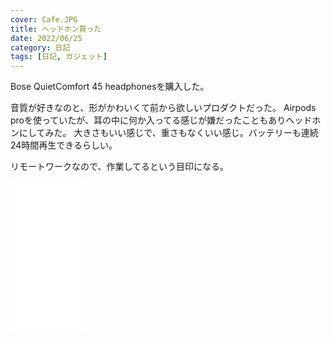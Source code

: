 ```yaml
---
cover: Cafe.JPG
title: ヘッドホン買った
date: 2022/06/25
category: 日記
tags: [日記, ガジェット]
---
```


Bose QuietComfort 45 headphonesを購入した。

<!--more-->

音質が好きなのと、形がかわいくて前から欲しいプロダクトだった。
Airpods proを使っていたが、耳の中に何か入ってる感じが嫌だったこともありヘッドホンにしてみた。
大きさもいい感じで、重さもなくいい感じ。バッテリーも連続24時間再生できるらしい。

リモートワークなので、作業してるという目印になる。

<iframe sandbox="allow-popups allow-scripts allow-modals allow-forms allow-same-origin" style="width:120px;height:240px;" marginwidth="0" marginheight="0" scrolling="no" frameborder="0" src="//rcm-fe.amazon-adsystem.com/e/cm?lt1=_blank&bc1=000000&IS2=1&bg1=FFFFFF&fc1=000000&lc1=0000FF&t=shomaisshi-22&language=ja_JP&o=9&p=8&l=as4&m=amazon&f=ifr&ref=as_ss_li_til&asins=B09BC8S1HW&linkId=7aaecb6fe4a421bf19a0c8f1472c1282"></iframe>

